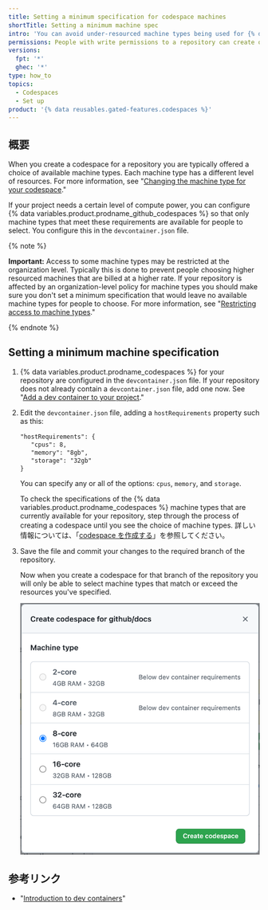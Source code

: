```yaml
---
title: Setting a minimum specification for codespace machines
shortTitle: Setting a minimum machine spec
intro: 'You can avoid under-resourced machine types being used for {% data variables.product.prodname_codespaces %} for your repository.'
permissions: People with write permissions to a repository can create or edit the codespace configuration.
versions:
  fpt: '*'
  ghec: '*'
type: how_to
topics:
  - Codespaces
  - Set up
product: '{% data reusables.gated-features.codespaces %}'
---
```


## 概要

When you create a codespace for a repository you are typically offered a choice of available machine types. Each machine type has a different level of resources. For more information, see "[Changing the machine type for your codespace](/codespaces/customizing-your-codespace/changing-the-machine-type-for-your-codespace#about-machine-types)."

If your project needs a certain level of compute power, you can configure {% data variables.product.prodname_github_codespaces %} so that only machine types that meet these requirements are available for people to select. You configure this in the `devcontainer.json` file.

{% note %}

**Important:** Access to some machine types may be restricted at the organization level. Typically this is done to prevent people choosing higher resourced machines that are billed at a higher rate. If your repository is affected by an organization-level policy for machine types you should make sure you don't set a minimum specification that would leave no available machine types for people to choose. For more information, see "[Restricting access to machine types](/codespaces/managing-codespaces-for-your-organization/restricting-access-to-machine-types)."

{% endnote %}

## Setting a minimum machine specification

1. {% data variables.product.prodname_codespaces %} for your repository are configured in the `devcontainer.json` file. If your repository does not already contain a `devcontainer.json` file, add one now. See "[Add a dev container to your project](/free-pro-team@latest/codespaces/setting-up-your-project-for-codespaces/setting-up-your-project-for-codespaces)."
1. Edit the `devcontainer.json` file, adding a `hostRequirements` property such as this:

   ```json{:copy}
   "hostRequirements": {
      "cpus": 8,
      "memory": "8gb",
      "storage": "32gb" 
   }
   ```

   You can specify any or all of the options: `cpus`, `memory`, and `storage`.

   To check the specifications of the {% data variables.product.prodname_codespaces %} machine types that are currently available for your repository, step through the process of creating a codespace until you see the choice of machine types. 詳しい情報については、「[codespace を作成する](/codespaces/developing-in-codespaces/creating-a-codespace#creating-a-codespace)」を参照してください。

1. Save the file and commit your changes to the required branch of the repository.

   Now when you create a codespace for that branch of the repository you will only be able to select machine types that match or exceed the resources you've specified.

   ![Dialog box showing a limited choice of machine types](/assets/images/help/codespaces/machine-types-limited-choice.png)

## 参考リンク

- "[Introduction to dev containers](/codespaces/setting-up-your-project-for-codespaces/configuring-codespaces-for-your-project)"
